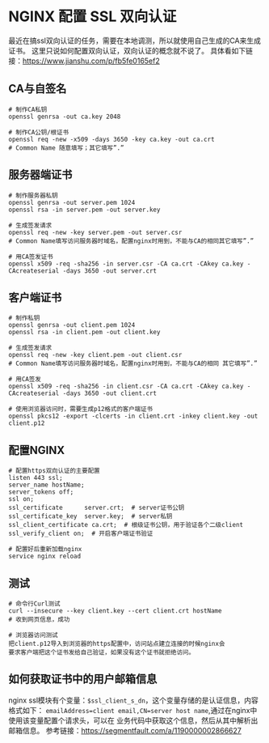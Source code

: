 # NGINX 配置 SSL 双向认证
   最近在搞ssl双向认证的任务，需要在本地调测，所以就使用自己生成的CA来生成证书。
   这里只说如何配置双向认证，双向认证的概念就不说了。
   具体看如下链接：https://www.jianshu.com/p/fb5fe0165ef2
   
## CA与自签名
```
# 制作CA私钥
openssl genrsa -out ca.key 2048

# 制作CA公钥/根证书
openssl req -new -x509 -days 3650 -key ca.key -out ca.crt
# Common Name 随意填写；其它填写”.”

``` 

## 服务器端证书
```
# 制作服务器私钥
openssl genrsa -out server.pem 1024
openssl rsa -in server.pem -out server.key

# 生成签发请求
openssl req -new -key server.pem -out server.csr
# Common Name填写访问服务器时域名，配置nginx时用到，不能与CA的相同其它填写”.”

# 用CA签发证书
openssl x509 -req -sha256 -in server.csr -CA ca.crt -CAkey ca.key -CAcreateserial -days 3650 -out server.crt
```

## 客户端证书
```
# 制作私钥
openssl genrsa -out client.pem 1024
openssl rsa -in client.pem -out client.key 

# 生成签发请求
openssl req -new -key client.pem -out client.csr
# Common Name填写访问服务器时域名，配置nginx时用到，不能与CA的相同 其它填写”.”

# 用CA签发
openssl x509 -req -sha256 -in client.csr -CA ca.crt -CAkey ca.key -CAcreateserial -days 3650 -out client.crt

# 使用浏览器访问时，需要生成p12格式的客户端证书
openssl pkcs12 -export -clcerts -in client.crt -inkey client.key -out client.p12
```

## 配置NGINX
```$xslt
# 配置https双向认证的主要配置
listen 443 ssl;
server_name hostName;
server_tokens off;
ssl on;
ssl_certificate      server.crt;  # server证书公钥
ssl_certificate_key  server.key;  # server私钥
ssl_client_certificate ca.crt;  # 根级证书公钥，用于验证各个二级client
ssl_verify_client on;  # 开启客户端证书验证

# 配置好后重新加载nginx
service nginx reload
```

## 测试
```$xslt
# 命令行Curl测试
curl --insecure --key client.key --cert client.crt hostName
# 收到网页信息，成功

# 浏览器访问测试
把client.p12导入到浏览器的https配置中，访问站点建立连接的时候nginx会
要求客户端把这个证书发给自己验证，如果没有这个证书就拒绝访问。
```

## 如何获取证书中的用户邮箱信息
nginx ssl模块有个变量：``$ssl_client_s_dn``，这个变量存储的是认证信息，内容格式如下：
``emailAddress=client email,CN=server host name``,通过在nginx中使用该变量配置个请求头，可以在
业务代码中获取这个信息，然后从其中解析出邮箱信息。
参考链接：https://segmentfault.com/a/1190000002866627